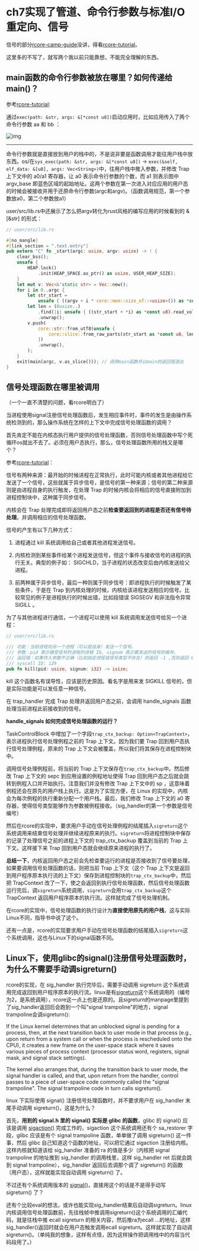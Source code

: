 # ch7实现了管道、命令行参数与标准I/O重定向、信号
信号的部分[rcore-camp-guide](https://learningos.cn/rCore-Camp-Guide-2025S/chapter7/index.html)没讲，得看[rcore-tutorial](https://rcore-os.cn/rCore-Tutorial-Book-v3/chapter7/index.html)。

这里多的不写了，就写两个我以前只能靠想，不能完全理解的东西。

## main函数的命令行参数被放在哪里？如何传递给main()？
参考[rcore-tutorial](https://rcore-os.cn/rCore-Tutorial-Book-v3/chapter7/3cmdargs-and-redirection.html#sys-exec):

通过`exec(path: &str, args: &[*const u8])`启动应用时，比如应用传入了两个命令行参数 aa 和 bb ：

![img](img/user-stack-cmdargs.png)

---

命令行参数就是直接放到用户的栈中的，不是说非要是函数调用才能往用户栈中放东西。os/在`sys_exec(path: &str, args: &[*const u8])` -> `exec(&self, elf_data: &[u8], args: Vec<String>)`中，往用户栈中推入参数，并修改 Trap 上下文中的 a0/a1 寄存器，让 a0 表示命令行参数的个数，而 a1 则表示图中 argv_base 即蓝色区域的起始地址。这两个参数在第一次进入对应应用的用户态的时候会被接收并用于还原命令行参数(argc和argv)。（函数调用规范，第一个参数放a0，第二个参数放a1）

user/src/lib.rs中还展示了怎么把argv转化为rust风格的编写应用的时候看到的 &[&str] 的形式：
```Rust
// user/src/lib.rs

#[no_mangle]
#[link_section = ".text.entry"]
pub extern "C" fn _start(argc: usize, argv: usize) -> ! {
    clear_bss();
    unsafe {
        HEAP.lock()
            .init(HEAP_SPACE.as_ptr() as usize, USER_HEAP_SIZE);
    }
    let mut v: Vec<&'static str> = Vec::new();
    for i in 0..argc {
        let str_start =
            unsafe { ((argv + i * core::mem::size_of::<usize>()) as *const usize).read_volatile() };
        let len = (0usize..)
            .find(|i| unsafe { ((str_start + *i) as *const u8).read_volatile() == 0 })
            .unwrap();
        v.push(
            core::str::from_utf8(unsafe {
                core::slice::from_raw_parts(str_start as *const u8, len)
            })
            .unwrap(),
        );
    }
    exit(main(argc, v.as_slice())); // 调用main函数并以main的返回值退出
}
```

## 信号处理函数在哪里被调用
（一个一直不清楚的问题，看rcore明白了）

当进程使用signal注册信号处理函数后，发生相应事件时，事件的发生是由操作系统检测到的，那么操作系统在怎样的上下文中完成信号处理函数的调用？

首先肯定不能在内核态执行用户提供的信号处理函数，否则信号处理函数中写个死循环os就出不去了。必须在用户态执行，那么，信号处理函数所用的栈又是哪个？

参考[rcore-tutorial](https://rcore-os.cn/rCore-Tutorial-Book-v3/chapter7/4signal.html#id4)：

信号有两种来源：最开始的时候进程在正常执行，此时可能内核或者其他进程给它发送了一个信号，这些就属于异步信号，是信号的第一种来源；信号的第二种来源则是由进程自身的执行触发，在处理 Trap 的时候内核会将相应的信号直接附加到进程控制块中，这种属于同步信号。

内核会在 Trap 处理完成即将返回用户态之前**检查要返回到的进程是否还有信号待处理**。并调用相应的信号处理函数。

信号的产生有以下几种方式：

1. 进程通过 kill 系统调用给自己或者其他进程发送信号。

2. 内核检测到某些事件给某个进程发送信号，但这个事件与接收信号的进程的执行无关。典型的例子如： SIGCHLD，当子进程的状态改变后由内核发送给父进程。

3. 前两种属于异步信号，最后一种则属于同步信号：即进程执行的时候触发了某些条件，于是在 Trap 到内核处理的时候，内核给该进程发送相应的信号。比较常见的例子是进程执行的时候出错，比如段错误 SIGSEGV 和非法指令异常 SIGILL 。

为了与其他进程进行通信，一个进程可以使用 kill 系统调用发送信号给另一个进程：

```Rust
// user/src/lib.rs

/// 功能：当前进程向另一个进程（可以是自身）发送一个信号。
/// 参数：pid 表示接受信号的进程的进程 ID, signum 表示要发送的信号的编号。
/// 返回值：如果传入参数不正确（比如指定进程或信号类型不存在）则返回 -1 ,否则返回 0 。
/// syscall ID: 129
pub fn kill(pid: usize, signum: i32) -> isize;
```
kill 这个函数名有误导性，应该是历史原因。看名字是用来发 SIGKILL 信号的，但是实际功能是可以发任意一种信号。

在 trap_handler 完成 Trap 处理并返回用户态之前，会调用 handle_signals 函数处理当前进程此前接收到的信号。

**handle_signals 如何完成信号处理函数的运行？**

TaskControlBlock 中增加了一个字段`trap_ctx_backup: Option<TrapContext>`，表示进程执行信号处理例程之前的 Trap 上下文。因为我们要 Trap 回到用户态执行信号处理例程，原来的 Trap 上下文会被覆盖，所以我们将其保存在进程控制块中。

调用信号处理例程前，将当前的 Trap 上下文保存在`trap_ctx_backup`中。然后修改 Trap 上下文的 sepc 到应用设置的例程地址使得 Trap 回到用户态之后就会跳转到例程入口并开始执行。注意我们并没有修改 Trap 上下文中的 sp ，这意味着例程还会在原先的用户栈上执行。这是为了实现方便，在 Linux 的实现中，内核会为每次例程的执行重新分配一个用户栈。最后，我们修改 Trap 上下文的 a0 寄存器，使得信号类型能够作为参数被例程接收。（sig_handler的第一个参数是信号编号）

然后在rcore的实现中，要求用户手动在信号处理例程的结尾插入`sigreturn`这个系统调用来结束信号处理并继续进程原来的执行。`sigreturn`将进程控制块中保存的记录了处理信号之前的进程上下文的 trap_ctx_backup 覆盖到当前的 Trap 上下文。这样接下来 Trap 回到用户态就会继续原来进程的执行了。

**总结一下**，内核返回用户态之前会先检查要运行的进程是否接收到了信号要处理，如果要调用信号处理函数的话，则把当前 Trap 上下文（这个 Trap 上下文是返回到用户程序原本执行流的上下文）保存到进程控制块的`trap_ctx_backup`中，然后把 TrapContext 改了一下，使之会返回到执行信号处理函数，然后信号处理函数运行完后，调`sigreturn`系统调用，`sigreturn`会用`trap_ctx_backup`这个 TrapContext 返回用户程序原本的执行流。这样就完成了信号处理机制。

在rcore的实现中，信号处理函数的执行设计为**直接使用原先的用户栈**，这与实际Linux不同，指导书中说了这个。

还有一点是，rcore的实现要求用户手动在信号处理函数的结尾插入`sigreturn`这个系统调用，这也与Linux下的signal函数不同。

## Linux下，使用glibc的signal()注册信号处理函数时，为什么不需要手动调sigreturn()
rcore的实现，在 sig_handler 执行完毕后，需要手动调用 sigreturn 这个系统调用完成返回到用户程序原本的执行流。linux是有[sigreturn](https://man7.org/linux/man-pages/man2/sigreturn.2.html)这个系统调用的（编号为2，是系统调用），rcore这一点上也是还原的。且sigreturn的manpage里提到了sig_handler返回后会跑到一个叫"signal trampoline"的地方，signal trampoline会调sigreturn():

If the Linux kernel determines that an unblocked signal is pending for a process, then, at the next transition back to user mode in that process (e.g., upon return from a system call or when the process is rescheduled onto the CPU), it creates a new frame on
the user-space stack where it saves various pieces of process context (processor status word, registers, signal mask, and signal stack settings).

The kernel also arranges that, during the transition back to user mode, the signal handler is called, and that, upon return from the handler, control passes to a piece of user-space code commonly called the "signal trampoline".  The signal trampoline code in
turn calls sigreturn().

linux 下实际使用 signal() 注册信号处理函数时，并不要求用户在 sig_handler 末尾手动调用 sigreturn()，这是为什么？

首先，**用到的 signal.h 里的 signal() 实际是 glibc 的函数**，glibc 的 signal() 应该是调用 [sigaction()](https://man7.org/linux/man-pages/man2/sigaction.2.html) 完成工作的，sigaction 这个系统调用还有个 sa_restorer 字段，glibc 应该是有个 signal trampoline 函数，单单做了调用 sigreturn() 这一件事，然后 glibc 自己知道这个函数的地址，可以把它通过 sigaction 注册给内核。这样内核就知道该给 sig_handler 准备的 ra 的值是多少（内核把 signal trampoline 的地址推到 sig_handler 的调用栈里，这样 sig_handler ret 后就会跳到 signal trampoline），sig_handler 返回后去调那个调了 sigreturn() 的函数（用户态），这样就能实现自动调用 sigreturn() 了。

不过还有个系统调用版本的 [signal()](https://man7.org/linux/man-pages/man2/signal.2.html)，直接用这个的话是不是得手动写 sigreturn() 了？

还有个比较eval的想法，或许也能实现sig_handler结束后自动调sigreturn。linux内核调用信号处理函数前，先往栈帧中推调用sigreturn()这个系统调用的汇编代码，就是往栈中推 ecall sigreturn 的相关内容，然后推ra为ecall ...的地址，这样sig_handler()返回时就会在用户态触发调用ecall sigreturn。这样就实现了自动调 sigreturn()。（单纯我的想象，这样有点怪，因为这样操作把调用栈中的内容当代码段用了。）